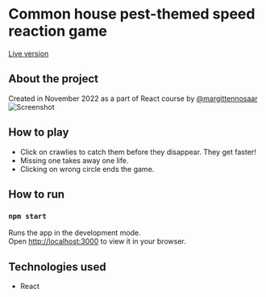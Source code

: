 # Common house pest-themed speed reaction game

[Live version](https://thriving-tanuki-8ba5b1.netlify.app/)

## About the project

Created in November 2022 as a part of React course by [@margittennosaar](https://www.github.com/margittennosaar)
![Screenshot](screenshot.png)

## How to play

- Click on crawlies to catch them before they disappear. They get faster!
- Missing one takes away one life.
- Clicking on wrong circle ends the game.

## How to run

### `npm start`

Runs the app in the development mode.\
Open [http://localhost:3000](http://localhost:3000) to view it in your browser.

## Technologies used
- React
